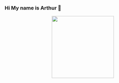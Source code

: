 ### Hi My name is Arthur 👋

<div>
  <a href="https://github.com/ArthurHSAngelo">
  <center><img height=200em" src="https://github-readme-stats.vercel.app/api/top-langs/?username=ArthurHSAngelo&layout=compact&theme=darcula"/></center>
</div>
